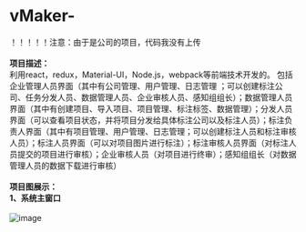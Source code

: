 # vMaker-
！！！！！注意：由于是公司的项目，代码我没有上传<br/><br/>
<strong>项目描述：</strong><br/>
利用react，redux，Material-UI，Node.js，webpack等前端技术开发的。
包括企业管理人员界面（其中有公司管理、用户管理、日志管理 ；可以创建标注公司、任务分发人员、数据管理人员、企业审核人员、感知组组长）；数据管理人员界面（其中有创建项目、导入项目、项目管理、标注标签、数据管理）；分发人员界面（可以查看项目状态，并将项目分发给具体标注公司以及标注人员）；标注负责人界面（其中有项目管理、用户管理、日志管理；可以创建标注人员和标注审核人员）；标注人员界面（可以对项目图片进行标注）；标注审核人员界面（对标注人员提交的项目进行审核）；企业审核人员（对项目进行终审）；感知组组长（对数据管理人员的数据下载进行审核）</br></br>
<strong>项目图展示：</strong><br/>
<strong>1、系统主窗口</strong></br></br>
            ![image](https://github.com/xiaola66/vehicle-analysis/blob/master/img/index.png)</br></br>
